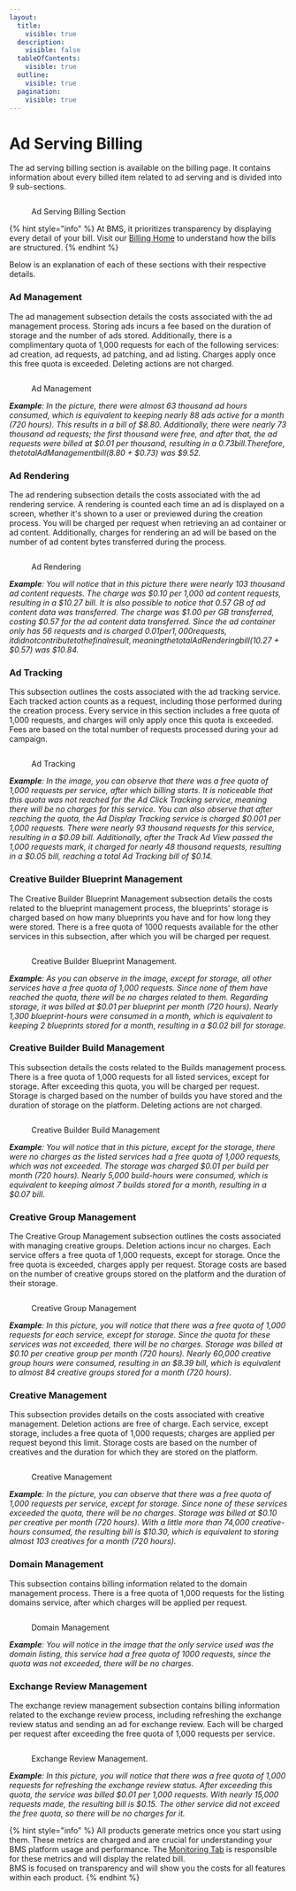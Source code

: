 ```yaml
---
layout:
  title:
    visible: true
  description:
    visible: false
  tableOfContents:
    visible: true
  outline:
    visible: true
  pagination:
    visible: true
---
```


# Ad Serving Billing

The ad serving billing section is available on the billing page. It contains information about every billed item related to ad serving and is divided into 9 sub-sections.

<figure><img src="../../.gitbook/assets/image (24).png" alt=""><figcaption><p>Ad Serving Billing Section</p></figcaption></figure>

{% hint style="info" %}
At BMS, it prioritizes transparency by displaying every detail of your bill. Visit our [Billing Home](../billing.md) to understand how the bills are structured.
{% endhint %}

Below is an explanation of each of these sections with their respective details.

### Ad Management

The ad management subsection details the costs associated with the ad management process. Storing ads incurs a fee based on the duration of storage and the number of ads stored. Additionally, there is a complimentary quota of 1,000 requests for each of the following services: ad creation, ad requests, ad patching, and ad listing. Charges apply once this free quota is exceeded. Deleting actions are not charged.

<figure><img src="../../.gitbook/assets/ad management.jpg" alt=""><figcaption><p>Ad Management</p></figcaption></figure>

_**Example**:_ _In the picture, there were almost 63 thousand ad hours consumed, which is equivalent to keeping nearly 88 ads active for a month (720 hours). This results in a bill of $8.80. Additionally, there were nearly 73 thousand ad requests; the first thousand were free, and after that, the ad requests were billed at $0.01 per thousand, resulting in a $0.73 bill. Therefore, the total Ad Management bill ($8.80 + $0.73) was $9.52._

### Ad Rendering

The ad rendering subsection details the costs associated with the ad rendering service. A rendering is counted each time an ad is displayed on a screen, whether it's shown to a user or previewed during the creation process. You will be charged per request when retrieving an ad container or ad content. Additionally, charges for rendering an ad will be based on the number of ad content bytes transferred during the process.

<figure><img src="../../.gitbook/assets/rendering.jpg" alt=""><figcaption><p>Ad Rendering</p></figcaption></figure>

_**Example**: You will notice that in this picture there were nearly 103 thousand ad content requests. The charge was $0.10 per 1,000 ad content requests, resulting in a $10.27 bill. It is also possible to notice that 0.57 GB of ad content data was transferred. The charge was $1.00 per GB transferred, costing $0.57 for the ad content data transferred. Since the ad container only has 56 requests and is charged $0.01 per 1,000 requests, it did not contribute to the final result, meaning the total Ad Rendering bill ($10.27 + $0.57) was $10.84._

### Ad Tracking

This subsection outlines the costs associated with the ad tracking service. Each tracked action counts as a request, including those performed during the creation process. Every service in this section includes a free quota of 1,000 requests, and charges will only apply once this quota is exceeded. Fees are based on the total number of requests processed during your ad campaign.

<figure><img src="../../.gitbook/assets/tracking.jpg" alt=""><figcaption><p>Ad Tracking</p></figcaption></figure>

_**Example**: In the image, you can observe that there was a free quota of 1,000 requests per service, after which billing starts. It is noticeable that this quota was not reached for the Ad Click Tracking service, meaning there will be no charges for this service. You can also observe that after reaching the quota, the Ad Display Tracking service is charged $0.001 per 1,000 requests. There were nearly 93 thousand requests for this service, resulting in a $0.09 bill. Additionally, after the Track Ad View passed the 1,000 requests mark, it charged for nearly 48 thousand requests, resulting in a $0.05 bill, reaching a total Ad Tracking bill of $0.14._

### Creative Builder Blueprint Management

The Creative Builder Blueprint Management subsection details the costs related to the blueprint management process, the blueprints' storage is charged based on how many blueprints you have and for how long they were stored. There is a free quota of 1000 requests available for the other services in this subsection, after which you will be charged per request.

<figure><img src="../../.gitbook/assets/Captura de tela 2024-07-29 111134.jpg" alt=""><figcaption><p>Creative Builder Blueprint Management.</p></figcaption></figure>

_**Example**: As you can observe in the image, except for storage, all other services have a free quota of 1,000 requests. Since none of them have reached the quota, there will be no charges related to them. Regarding storage, it was billed at $0.01 per blueprint per month (720 hours). Nearly 1,300 blueprint-hours were consumed in a month, which is equivalent to keeping 2 blueprints stored for a month, resulting in a $0.02 bill for storage._

### Creative Builder Build Management

This subsection details the costs related to the Builds management process. There is a free quota of 1,000 requests for all listed services, except for storage. After exceeding this quota, you will be charged per request. Storage is charged based on the number of builds you have stored and the duration of storage on the platform. Deleting actions are not charged.

<figure><img src="../../.gitbook/assets/image (323).png" alt=""><figcaption><p>Creative Builder Build Management</p></figcaption></figure>

_**Example**: You will notice that in this picture, except for the storage, there were no charges as the listed services had a free quota of 1,000 requests, which was not exceeded. The storage was charged $0.01 per build per month (720 hours). Nearly 5,000 build-hours were consumed, which is equivalent to keeping almost 7 builds stored for a month, resulting in a $0.07 bill._

### Creative Group Management

The Creative Group Management subsection outlines the costs associated with managing creative groups. Deletion actions incur no charges. Each service offers a free quota of 1,000 requests, except for storage. Once the free quota is exceeded, charges apply per request. Storage costs are based on the number of creative groups stored on the platform and the duration of their storage.

<figure><img src="../../.gitbook/assets/creative group management.jpg" alt=""><figcaption><p>Creative Group Management</p></figcaption></figure>

_**Example**: In this picture, you will notice that there was a free quota of 1,000 requests for each service, except for storage. Since the quota for these services was not exceeded, there will be no charges. Storage was billed at $0.10 per creative group per month (720 hours). Nearly 60,000 creative group hours were consumed, resulting in an $8.39 bill, which is equivalent to almost 84 creative groups stored for a month (720 hours)._

### Creative Management

This subsection provides details on the costs associated with creative management. Deletion actions are free of charge. Each service, except storage, includes a free quota of 1,000 requests; charges are applied per request beyond this limit. Storage costs are based on the number of creatives and the duration for which they are stored on the platform.

<figure><img src="../../.gitbook/assets/cretive.jpg" alt=""><figcaption><p>Creative Management</p></figcaption></figure>

_**Example**: In the picture, you can observe that there was a free quota of 1,000 requests per service, except for storage. Since none of these services exceeded the quota, there will be no charges. Storage was billed at $0.10 per creative per month (720 hours). With a little more than 74,000 creative-hours consumed, the resulting bill is $10.30, which is equivalent to storing almost 103 creatives for a month (720 hours)._

### Domain Management

This subsection contains billing information related to the domain management process. There is a free quota of 1,000 requests for the listing domains service, after which charges will be applied per request.

<figure><img src="../../.gitbook/assets/domain management.jpg" alt=""><figcaption><p>Domain Management</p></figcaption></figure>

_**Example**: You will notice in the image that the only service used was the domain listing, this service had a free quota of 1000 requests, since the quota was not exceeded, there will be no charges._

### Exchange Review Management

The exchange review management subsection contains billing information related to the exchange review process, including refreshing the exchange review status and sending an ad for exchange review. Each will be charged per request after exceeding the free quota of 1,000 requests per service.

<figure><img src="../../.gitbook/assets/exchange.jpg" alt=""><figcaption><p>Exchange Review Management.</p></figcaption></figure>

_**Example**: In this picture, you will notice that there was a free quota of 1,000 requests for refreshing the exchange review status. After exceeding this quota, the service was billed $0.01 per 1,000 requests. With nearly 15,000 requests made, the resulting bill is $0.15. The other service did not exceed the free quota, so there will be no charges for it._

{% hint style="info" %}
All products generate metrics once you start using them. These metrics are charged and are crucial for understanding your BMS platform usage and performance. The [Monitoring Tab](../monitoring/monitoring-billing.md#metric-monitoring) is responsible for these metrics and will display the related bill.\
BMS is focused on transparency and will show you the costs for all features within each product.
{% endhint %}
